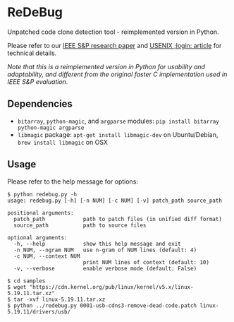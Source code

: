# ReDeBug
Unpatched code clone detection tool - reimplemented version in Python.

Please refer to our [IEEE S&P research paper](http://ieeexplore.ieee.org/document/6234404) and [USENIX ;login: article](https://www.usenix.org/publications/login/december-2012-volume-37-number-6/redebug-finding-unpatched-code-clones-entire-os) for technical details.

_Note that this is a reimplemented version in Python for usability and adaptability, and different from the original faster C implementation used in IEEE S&P evaluation._

## Dependencies
- `bitarray`, `python-magic`, and `argparse` modules: `pip install bitarray python-magic argparse`
- `libmagic` package: `apt-get install libmagic-dev` on Ubuntu/Debian, `brew install libmagic` on OSX

## Usage
Please refer to the help message for options:
```
$ python redebug.py -h
usage: redebug.py [-h] [-n NUM] [-c NUM] [-v] patch_path source_path

positional arguments:
  patch_path            path to patch files (in unified diff format)
  source_path           path to source files

optional arguments:
  -h, --help            show this help message and exit
  -n NUM, --ngram NUM   use n-gram of NUM lines (default: 4)
  -c NUM, --context NUM
                        print NUM lines of context (default: 10)
  -v, --verbose         enable verbose mode (default: False)
```

```
$ cd samples
$ wget "https://cdn.kernel.org/pub/linux/kernel/v5.x/linux-5.19.11.tar.xz"
$ tar -xvf linux-5.19.11.tar.xz
$ python ../redebug.py 0001-usb-cdns3-remove-dead-code.patch linux-5.19.11/drivers/usb/
```

